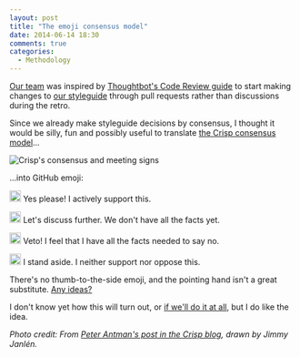 ```yaml
---
layout: post
title: "The emoji consensus model"
date: 2014-06-14 18:30
comments: true
categories:
  - Methodology
---
```


[Our team](http://barsoom.se) was inspired by [Thoughtbot's Code Review guide](https://github.com/thoughtbot/guides/tree/master/code-review) to start making changes to [our styleguide](https://github.com/barsoom/devbook/tree/master/styleguide) through pull requests rather than discussions during the retro.

Since we already make styleguide decisions by consensus, I thought it would be silly, fun and possibly useful to translate [the Crisp consensus model](http://blog.crisp.se/2014/03/27/peterantman/crisp-consensus-model-2-1)…

![Crisp's consensus and meeting signs](http://f.cl.ly/items/02461j150J1h3S3j3j3G/crisp.jpg)

…into GitHub emoji:

<img src="https://assets-cdn.github.com/images/icons/emoji/thumbsup.png" class="no-box" style="width:20px;height:20px" alt=":thumbsup:" title=":thumbsup:"> Yes please! I actively support this.

<img src="https://assets-cdn.github.com/images/icons/emoji/point_right.png" class="no-box" style="width:20px;height:20px" alt=":point_right:" title=":point_right:"> Let's discuss further. We don't have all the facts yet.

<img src="https://assets-cdn.github.com/images/icons/emoji/thumbsdown.png" class="no-box" style="width:20px;height:20px" alt=":thumbsdown:" title=":thumbsdown:"> Veto! I feel that I have all the facts needed to say no.

<img src="https://assets-cdn.github.com/images/icons/emoji/punch.png" class="no-box" style="width:20px;height:20px" alt=":punch:" title=":punch:"> I stand aside. I neither support nor oppose this.

There's no thumb-to-the-side emoji, and the pointing hand isn't a great substitute. [Any ideas?](http://www.emoji-cheat-sheet.com/)

I don't know yet how this will turn out, or [if we'll do it at all](https://github.com/barsoom/devbook/pull/2), but I do like the idea.

*Photo credit: From [Peter Antman's post in the Crisp blog](http://blog.crisp.se/2014/03/27/peterantman/crisp-consensus-model-2-1), drawn by Jimmy Janlén.*
